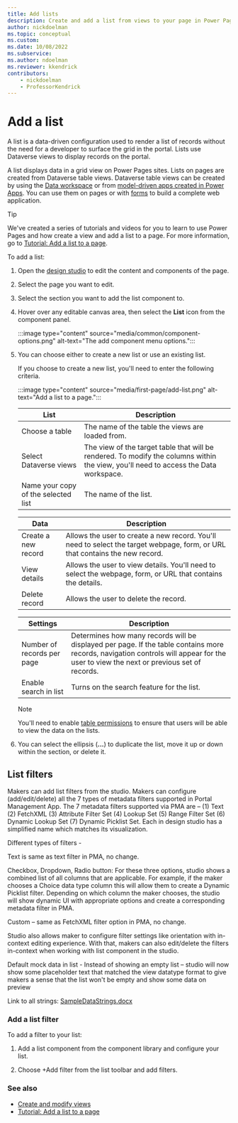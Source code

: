 ```yaml
---
title: Add lists
description: Create and add a list from views to your page in Power Pages.
author: nickdoelman
ms.topic: conceptual
ms.custom: 
ms.date: 10/08/2022
ms.subservice:
ms.author: ndoelman 
ms.reviewer: kkendrick
contributors:
    - nickdoelman
    - ProfessorKendrick
---
```


# Add a list

A list is a data-driven configuration used to render a list of records without the need for a developer to surface the grid in the portal. Lists use Dataverse views to display records on the portal.

A list displays data in a grid view on Power Pages sites. Lists on pages are created from Dataverse table views. Dataverse table views can be created by using the [Data workspace](use-data-workspace.md) or from [model-driven apps created in Power Apps](/power-apps/maker/model-driven-apps/accessing-view-definitions/). You can use them on pages or with [forms](add-form.md) to build a complete web application.

> [!TIP]
> We've created a series of tutorials and videos for you to learn to use Power Pages and how create a view and add a list to a page. For more information, go to [Tutorial: Add a list to a page](tutorial-add-list-to-page.md).

To add a list:

1. Open the [design studio](use-design-studio.md) to edit the content and components of the page.

1. Select the page you want to edit.

1. Select the section you want to add the list component to.

1. Hover over any editable canvas area, then select the **List** icon from the component panel.

    :::image type="content" source="media/common/component-options.png" alt-text="The add component menu options.":::

1. You can choose either to create a new list or use an existing list.

   If you choose to create a new list, you'll need to enter the following criteria.
 
    :::image type="content" source="media/first-page/add-list.png" alt-text="Add a list to a page.":::

    | List | Description |
    | ----------- | ----------- |
    | Choose a table | The name of the table the views are loaded from. |
    | Select Dataverse views | The view of the target table that will be rendered. To modify the columns within the view, you'll need to access the Data workspace. |
    | Name your copy of the selected list | The name of the list. |

    | Data | Description |
    | ----------- | ----------- |
    | Create a new record | Allows the user to create a new record. You'll need to select the target webpage, form, or URL that contains the new record. |
    | View details | Allows the user to view details.  You'll need to select the webpage, form, or URL that contains the details. | 
    | Delete record | Allows the user to delete the record. | 

    | Settings | Description |
    | - | - |
    | Number of records per page | Determines how many records will be displayed per page. If the table contains more records, navigation controls will appear for the user to view the next or previous set of records. |
    | Enable search in list | Turns on the search feature for the list. |

    > [!NOTE]
    > You'll need to enable [table permissions](../security/table-permissions.md) to ensure that users will be able to view the data on the lists.

1. You can select the ellipsis (**...**) to duplicate the list, move it up or down within the section, or delete it.

## List filters

Makers can add list filters from the studio. Makers can configure (add/edit/delete) all the 7 types of metadata filters supported in Portal Management App. The 7 metadata filters supported via PMA are – (1) Text (2) FetchXML (3) Attribute Filter Set (4) Lookup Set (5) Range Filter Set (6) Dynamic Lookup Set (7) Dynamic Picklist Set. Each in design studio has a simplified name which matches its visualization.

Different types of filters -

Text is same as text filter in PMA, no change.

Checkbox, Dropdown, Radio button: For these three options, studio shows a combined list of all columns that are applicable. For example, if the maker chooses a Choice data type column this will allow them to create a Dynamic Picklist filter. Depending on which column the maker chooses, the studio will show dynamic UI with appropriate options and create a corresponding metadata filter in PMA.

Custom – same as FetchXML filter option in PMA, no change.

Studio also allows maker to configure filter settings like orientation with in-context editing experience. With that, makers can also edit/delete the filters in-context when working with list component in the studio.

Default mock data in list - Instead of showing an empty list – studio will now show some placeholder text that matched the view datatype format to give makers a sense that the list won't be empty and show some data on preview

Link to all strings: [SampleDataStrings.docx](https://microsoft.sharepoint.com/:w:/t/PortalsTeam/EQTyK8DXcupFsr0Urun5BigBZt3z9gtIwi2xn4xk001u1w?e=gAEtKW)


### Add a list filter

To add a filter to your list:

1. Add a list component from the component library and configure your list. 

2. Choose +Add filter from the list toolbar and add filters.

### See also

- [Create and modify views](../configure/data-workspace-views.md)
- [Tutorial: Add a list to a page](tutorial-add-list-to-page.md)


